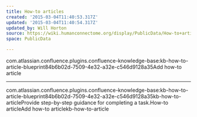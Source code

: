 ```yaml
---
title: How-to articles
created: '2015-03-04T11:40:53.317Z'
updated: '2015-03-04T11:40:54.317Z'
updated_by: Will Horton
source: https://wiki.humanconnectome.org/display/PublicData/How-to+articles
space: PublicData

---
```

com.atlassian.confluence.plugins.confluence-knowledge-base:kb-how-to-article-blueprint84b6b02d-7509-4e32-a32e-c546d9128a35Add how-to article



---

com.atlassian.confluence.plugins.confluence-knowledge-base:kb-how-to-article-blueprint84b6b02d-7509-4e32-a32e-c546d9128a35kb-how-to-articleProvide step-by-step guidance for completing a task.How-to articleAdd how-to articlekb-how-to-article

